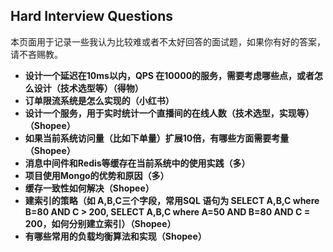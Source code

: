 ## Hard Interview Questions

本页面用于记录一些我认为比较难或者不太好回答的面试题，如果你有好的答案，请不吝赐教。

* **设计一个延迟在10ms以内，QPS 在10000的服务，需要考虑哪些点，或者怎么设计（技术选型等）（得物）**
* **订单限流系统是怎么实现的（小红书）**
* **设计一个服务，用于实时统计一个直播间的在线人数（技术选型，实现等）（Shopee）**
* **如果当前系统访问量（比如下单量）扩展10倍，有哪些方面需要考量（Shopee）**
* **消息中间件和Redis等缓存在当前系统中的使用实践（多）**
* **项目使用Mongo的优势和原因（多）**
* **缓存一致性如何解决（Shopee）**
* **建索引的策略（如 A,B,C三个字段，常用SQL 语句为 SELECT A,B,C where B=80 AND C > 200, SELECT A,B,C where A=50 AND B=80 AND C = 200，如何分别建立索引）（Shopee）**
* **有哪些常用的负载均衡算法和实现（Shopee）**
